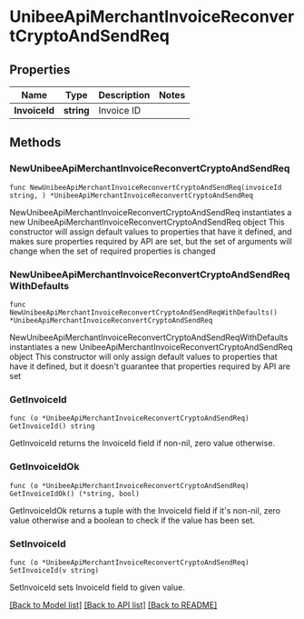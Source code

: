 # UnibeeApiMerchantInvoiceReconvertCryptoAndSendReq

## Properties

Name | Type | Description | Notes
------------ | ------------- | ------------- | -------------
**InvoiceId** | **string** | Invoice ID | 

## Methods

### NewUnibeeApiMerchantInvoiceReconvertCryptoAndSendReq

`func NewUnibeeApiMerchantInvoiceReconvertCryptoAndSendReq(invoiceId string, ) *UnibeeApiMerchantInvoiceReconvertCryptoAndSendReq`

NewUnibeeApiMerchantInvoiceReconvertCryptoAndSendReq instantiates a new UnibeeApiMerchantInvoiceReconvertCryptoAndSendReq object
This constructor will assign default values to properties that have it defined,
and makes sure properties required by API are set, but the set of arguments
will change when the set of required properties is changed

### NewUnibeeApiMerchantInvoiceReconvertCryptoAndSendReqWithDefaults

`func NewUnibeeApiMerchantInvoiceReconvertCryptoAndSendReqWithDefaults() *UnibeeApiMerchantInvoiceReconvertCryptoAndSendReq`

NewUnibeeApiMerchantInvoiceReconvertCryptoAndSendReqWithDefaults instantiates a new UnibeeApiMerchantInvoiceReconvertCryptoAndSendReq object
This constructor will only assign default values to properties that have it defined,
but it doesn't guarantee that properties required by API are set

### GetInvoiceId

`func (o *UnibeeApiMerchantInvoiceReconvertCryptoAndSendReq) GetInvoiceId() string`

GetInvoiceId returns the InvoiceId field if non-nil, zero value otherwise.

### GetInvoiceIdOk

`func (o *UnibeeApiMerchantInvoiceReconvertCryptoAndSendReq) GetInvoiceIdOk() (*string, bool)`

GetInvoiceIdOk returns a tuple with the InvoiceId field if it's non-nil, zero value otherwise
and a boolean to check if the value has been set.

### SetInvoiceId

`func (o *UnibeeApiMerchantInvoiceReconvertCryptoAndSendReq) SetInvoiceId(v string)`

SetInvoiceId sets InvoiceId field to given value.



[[Back to Model list]](../README.md#documentation-for-models) [[Back to API list]](../README.md#documentation-for-api-endpoints) [[Back to README]](../README.md)


